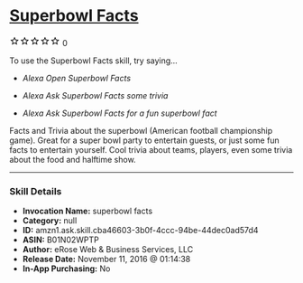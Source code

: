 # [Superbowl Facts](http://alexa.amazon.com/#skills/amzn1.ask.skill.cba46603-3b0f-4ccc-94be-44dec0ad57d4)
![0 stars](../../images/ic_star_border_black_18dp_1x.png)![0 stars](../../images/ic_star_border_black_18dp_1x.png)![0 stars](../../images/ic_star_border_black_18dp_1x.png)![0 stars](../../images/ic_star_border_black_18dp_1x.png)![0 stars](../../images/ic_star_border_black_18dp_1x.png) 0

To use the Superbowl Facts skill, try saying...

* *Alexa Open Superbowl Facts*

* *Alexa Ask Superbowl Facts some trivia*

* *Alexa Ask Superbowl Facts for a fun superbowl fact*

Facts and Trivia about the superbowl (American football championship game). Great for a super bowl party to entertain guests, or just some fun facts to entertain yourself. Cool trivia about teams, players, even some trivia about the food and halftime show.

***

### Skill Details

* **Invocation Name:** superbowl facts
* **Category:** null
* **ID:** amzn1.ask.skill.cba46603-3b0f-4ccc-94be-44dec0ad57d4
* **ASIN:** B01N02WPTP
* **Author:** eRose Web & Business Services, LLC
* **Release Date:** November 11, 2016 @ 01:14:38
* **In-App Purchasing:** No
